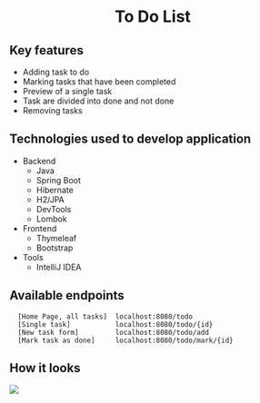 <h1  align='center'>To Do List</h1>

## Key features
* Adding task to do
* Marking tasks that have been completed
* Preview of a single task
* Task are divided into done and not done
* Removing tasks

## Technologies used to develop application
* Backend
  - Java
  - Spring Boot
  - Hibernate
  - H2/JPA
  - DevTools
  - Lombok
* Frontend
  - Thymeleaf
  - Bootstrap
* Tools
  - IntelliJ IDEA

## Available endpoints

```
  [Home Page, all tasks]  localhost:8080/todo
  [Single task]           localhost:8080/todo/{id}
  [New task form]         localhost:8080/todo/add
  [Mark task as done]     localhost:8080/todo/mark/{id}
```

## How it looks

<img src="https://i.imgur.com/nTUqDcg.jpg">
